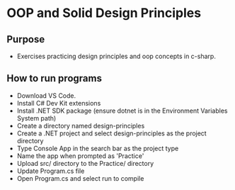 # OOP and Solid Design Principles 

## Purpose

- Exercises practicing design principles and oop concepts in c-sharp.

## How to run programs

- Download VS Code.
- Install C# Dev Kit extensions
- Install .NET SDK package (ensure dotnet is in the Environment Variables
System path)
- Create a directory named design-principles
- Create a .NET project and select design-principles as the project directory
- Type Console App in the search bar as the project type
- Name the app when prompted as 'Practice'
- Upload src/ directory to the Practice/ directory
- Update Program.cs file
- Open Program.cs and select run to compile
